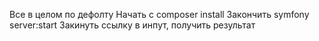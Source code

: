 Все в целом по дефолту
Начать с composer install 
Закончить symfony server:start
Закинуть ссылку в инпут, получить результат
